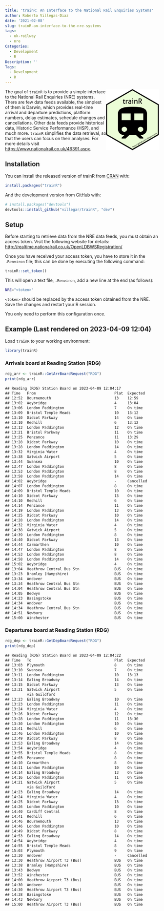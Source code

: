 ```yaml
---
title: 'trainR: An Interface to the National Rail Enquiries Systems'
author: Roberto Villegas-Diaz
date: '2021-02-08'
slug: trainR-an-interface-to-the-nre-systems
tags:
  - uk-railway
  - nre
Categories:
  - Development
  - R
Description: ''
Tags:
  - Development
  - R
---
```


<img src="https://raw.githubusercontent.com/villegar/trainR/main/inst/images/logo.png" alt="logo" align="right" height=200px/>

The goal of `trainR` is to provide a simple interface to the 
National Rail Enquiries (NRE) systems. There are few data feeds 
available, the simplest of them is Darwin, which provides real-time 
arrival and departure predictions, platform numbers, delay estimates, 
schedule changes and cancellations. Other data feeds provide historical 
data, Historic Service Performance (HSP), and much more. `trainR` 
simplifies the data retrieval, so that the users can focus on their 
analyses. For more details visit 
https://www.nationalrail.co.uk/46391.aspx.

## Installation

You can install the released version of trainR from [CRAN](https://CRAN.R-project.org) with:

``` r
install.packages("trainR")
```

And the development version from [GitHub](https://github.com/) with:

``` r
# install.packages("devtools")
devtools::install_github("villegar/trainR", "dev")
```

## Setup
Before starting to retrieve data from the NRE data feeds, you must obtain an access token. 
Visit the following website for details: http://realtime.nationalrail.co.uk/OpenLDBWSRegistration/

Once you have received your access token, you have to store it in the `.Renviron` file; this can be 
done by executing the following command:


```r
trainR::set_token()
```

This will open a text file, `.Renviron`, add a new line at the end (as follows):

```bash
NRE="<token>"
```

`<token>` should be replaced by the access token obtained from the NRE. Save the changes and restart 
your R session.

You only need to perform this configuration once.

## Example (Last rendered on 2023-04-09 12:04)

Load `trainR` to your working environment:

```r
library(trainR)
```

### Arrivals board at Reading Station (RDG)


```r
rdg_arr <- trainR::GetArrBoardRequest("RDG")
print(rdg_arr)
```

```
## Reading (RDG) Station Board on 2023-04-09 12:04:17
## Time   From                                    Plat  Expected
## 12:52  Bournemouth                             13    12:59
## 13:02  Weybridge                               4     13:04
## 13:06  London Paddington                       7     On time
## 13:09  Bristol Temple Meads                    10    13:12
## 13:10  Didcot Parkway                          14    On time
## 13:10  Redhill                                 6     13:12
## 13:13  London Paddington                       12    On time
## 13:21  Bristol Parkway                         11    On time
## 13:25  Penzance                                11    13:29
## 13:28  Didcot Parkway                          10    On time
## 13:28  London Paddington                       14    On time
## 13:32  Virginia Water                          4     On time
## 13:38  Gatwick Airport                         5     On time
## 13:44  Swansea                                 10    On time
## 13:47  London Paddington                       8     On time
## 13:53  London Paddington                       8     On time
## 13:58  London Paddington                       14    On time
## 14:02  Weybridge                               -     Cancelled
## 14:07  London Paddington                       8     On time
## 14:09  Bristol Temple Meads                    10    On time
## 14:10  Didcot Parkway                          13    On time
## 14:10  Redhill                                 6     On time
## 14:14  Penzance                                11    On time
## 14:19  London Paddington                       13    On time
## 14:25  Didcot Parkway                          10    On time
## 14:28  London Paddington                       14    On time
## 14:32  Virginia Water                          4     On time
## 14:38  Gatwick Airport                         5     On time
## 14:39  London Paddington                       8     On time
## 14:40  Didcot Parkway                          13    On time
## 14:44  Carmarthen                              10    On time
## 14:47  London Paddington                       8     On time
## 14:53  London Paddington                       8     On time
## 14:58  London Paddington                       14    On time
## 15:02  Weybridge                               4     On time
## 13:04  Heathrow Central Bus Stn                BUS   On time
## 13:23  Bramley (Hampshire)                     BUS   On time
## 13:34  Andover                                 BUS   On time
## 13:34  Heathrow Central Bus Stn                BUS   On time
## 14:04  Heathrow Central Bus Stn                BUS   On time
## 14:05  Bedwyn                                  BUS   On time
## 14:23  Basingstoke                             BUS   On time
## 14:34  Andover                                 BUS   On time
## 14:34  Heathrow Central Bus Stn                BUS   On time
## 14:51  Newbury                                 BUS   On time
## 15:00  Winchester                              BUS   On time
```

### Departures board at Reading Station (RDG)


```r
rdg_dep <- trainR::GetDepBoardRequest("RDG")
print(rdg_dep)
```

```
## Reading (RDG) Station Board on 2023-04-09 12:04:22
## Time   To                                      Plat  Expected
## 13:03  Plymouth                                8     On time
## 13:10  Swansea                                 7     On time
## 13:11  London Paddington                       10    13:13
## 13:14  Ealing Broadway                         14    On time
## 13:15  Didcot Parkway                          13    On time
## 13:21  Gatwick Airport                         5     On time
##        via Guildford                           
## 13:23  Ealing Broadway                         10    On time
## 13:23  London Paddington                       11    On time
## 13:24  Virginia Water                          4     On time
## 13:26  Didcot Parkway                          12    On time
## 13:28  London Paddington                       11    13:30
## 13:30  London Paddington                       10    On time
## 13:41  Redhill                                 6     On time
## 13:46  London Paddington                       10    On time
## 13:49  Didcot Parkway                          8     On time
## 13:53  Ealing Broadway                         14    On time
## 13:54  Weybridge                               4     On time
## 13:55  Bristol Temple Meads                    8     On time
## 14:03  Penzance                                8     On time
## 14:10  Carmarthen                              8     On time
## 14:11  London Paddington                       10    On time
## 14:14  Ealing Broadway                         13    On time
## 14:16  London Paddington                       11    On time
## 14:21  Gatwick Airport                         5     On time
##        via Guildford                           
## 14:23  Ealing Broadway                         14    On time
## 14:24  Virginia Water                          4     On time
## 14:25  Didcot Parkway                          13    On time
## 14:26  London Paddington                       10    On time
## 14:40  Cardiff Central                         8     On time
## 14:41  Redhill                                 6     On time
## 14:46  Bournemouth                             13    On time
## 14:46  London Paddington                       10    On time
## 14:49  Didcot Parkway                          8     On time
## 14:53  Ealing Broadway                         14    On time
## 14:54  Weybridge                               4     On time
## 14:55  Bristol Temple Meads                    8     On time
## 15:03  Plymouth                                9     On time
## 13:30  Andover                                 -     Cancelled
## 13:30  Heathrow Airport T3 (Bus)               BUS   On time
## 13:38  Bramley (Hampshire)                     BUS   On time
## 13:43  Bedwyn                                  BUS   On time
## 13:52  Winchester                              BUS   On time
## 14:00  Heathrow Airport T3 (Bus)               BUS   On time
## 14:30  Andover                                 BUS   On time
## 14:30  Heathrow Airport T3 (Bus)               BUS   On time
## 14:38  Basingstoke                             BUS   On time
## 14:43  Newbury                                 BUS   On time
## 15:00  Heathrow Airport T3 (Bus)               BUS   On time
```
